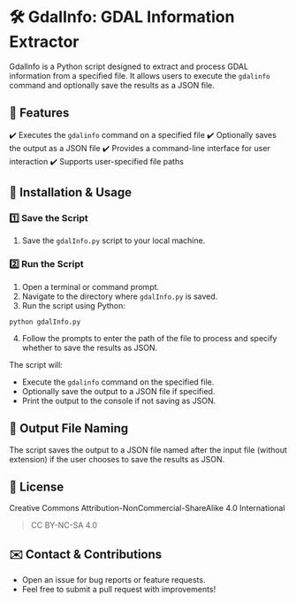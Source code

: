 # 🛠️ GdalInfo: GDAL Information Extractor

GdalInfo is a Python script designed to extract and process GDAL information from a specified file. It allows users to execute the `gdalinfo` command and optionally save the results as a JSON file.

## 📌 Features

✔️ Executes the `gdalinfo` command on a specified file
✔️ Optionally saves the output as a JSON file
✔️ Provides a command-line interface for user interaction
✔️ Supports user-specified file paths

## 🚀 Installation & Usage

### 1️⃣ Save the Script

1. Save the `gdalInfo.py` script to your local machine.

### 2️⃣ Run the Script

1. Open a terminal or command prompt.
2. Navigate to the directory where `gdalInfo.py` is saved.
3. Run the script using Python:

```
python gdalInfo.py
```

4. Follow the prompts to enter the path of the file to process and specify whether to save the results as JSON.

The script will:

- Execute the `gdalinfo` command on the specified file.
- Optionally save the output to a JSON file if specified.
- Print the output to the console if not saving as JSON.

## 📂 Output File Naming

The script saves the output to a JSON file named after the input file (without extension) if the user chooses to save the results as JSON.

## 📜 License

Creative Commons Attribution-NonCommercial-ShareAlike 4.0 International

> CC BY-NC-SA 4.0

## ✉️ Contact & Contributions

- Open an issue for bug reports or feature requests.
- Feel free to submit a pull request with improvements!
